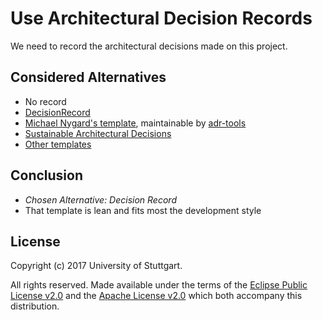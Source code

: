 # Use Architectural Decision Records

We need to record the architectural decisions made on this project.

## Considered Alternatives

* No record
* [DecisionRecord](https://github.com/schubmat/DecisionCapture)
* [Michael Nygard's template](http://thinkrelevance.com/blog/2011/11/15/documenting-architecture-decisions), maintainable by [adr-tools](https://github.com/npryce/adr-tools)
* [Sustainable Architectural Decisions](https://www.infoq.com/articles/sustainable-architectural-design-decisions)
* [Other templates](https://github.com/joelparkerhenderson/architecture_decision_record)

## Conclusion

* *Chosen Alternative: Decision Record*
* That template is lean and fits most the development style

## License

Copyright (c) 2017 University of Stuttgart.

All rights reserved. Made available under the terms of the [Eclipse Public License v2.0] and the [Apache License v2.0] which both accompany this distribution.

 [Apache License v2.0]: http://www.apache.org/licenses/LICENSE-2.0.html
 [Eclipse Public License v2.0]: http://www.eclipse.org/legal/epl-v20.html
